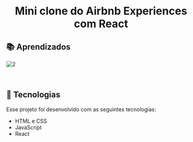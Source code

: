 <h1 align="center"> Mini clone do Airbnb Experiences com React </h1>

## 📚 Aprendizados

![2](https://user-images.githubusercontent.com/122119264/226706376-c16ef0ae-38b0-41b8-90e1-0aac2675d47e.png)

<br>

## 🚀 Tecnologias

Esse projeto foi desenvolvido com as seguintes tecnologias:

- HTML e CSS
- JavaScript
- React

<br>
